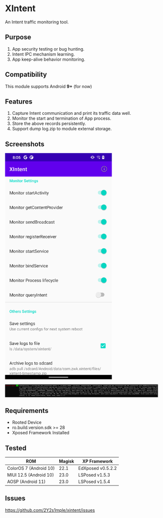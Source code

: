 # XIntent  

An Intent traffic monitoring tool.  

## Purpose  

1. App security testing or bug hunting.  
2. Intent IPC mechanism learning.  
3. App keep-alive behavior monitoring.  

## Compatibility  

This module supports Android **9+** (for now)  

## Features  

1. Capture Intent communication and print its traffic data well.  
2. Monitor the start and termination of App process.  
3. Store the above records persistently.  
4. Support dump log.zip to module external storage.  

## Screenshots  

![app](/images/app.png)  

![log](/images/logcat.png)  

## Requirements  

- Rooted Device  
- ro.build.version.sdk >= 28  
- Xposed Framework Installed  

## Tested  

| ROM                    | Magisk | XP Framework      |
|------------------------|--------|-------------------|
| ColorOS 7 (Android 10) | 22.1   | EdXposed v0.5.2.2 |
| MIUI 12.5 (Android 10) | 23.0   | LSPosed v1.5.3    |
| AOSP (Android 11)      | 23.0   | LSPosed v1.5.4    |

## Issues  

https://github.com/2Y2s1mple/xintent/issues  
